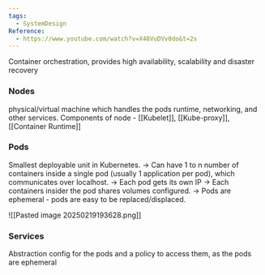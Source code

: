 ```yaml
---
tags:
  - SystemDesign
Reference:
  - https://www.youtube.com/watch?v=X48VuDVv0do&t=2s
---
```


Container orchestration, provides high availability, scalability and disaster recovery

### Nodes
physical/virtual machine which handles the pods runtime, networking, and other services.
Components of node - [[Kubelet]], [[Kube-proxy]], [[Container Runtime]]

### Pods

Smallest deployable unit in Kubernetes. 
-> Can have 1 to n number of containers inside a single pod (usually 1 application per pod), which communicates over localhost.
-> Each pod gets its own IP
-> Each containers insider the pod shares volumes configured.
-> Pods are ephemeral - pods are easy to be replaced/displaced. 

![[Pasted image 20250219193628.png]]

### Services

Abstraction config for the pods and a policy to access them, as the pods are ephemeral 

